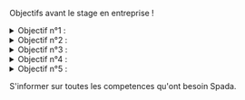 Objectifs avant le stage en entreprise !

<details>
  <summary>Objectif n°1 :</summary>
  <p>Perfectionnement de git via l'utilisation de gitKraken bien comprendre toutes les petites subtilités.</p>  
</details>
<details>
  <summary>Objectif n°2 :</summary>
  <p>Commencer a se pencher a l'utilisation du CMS Wordpress !!!! /!\ Urgent /!\</p>  
</details>
<details>
  <summary>Objectif n°3 :</summary>
  <p>Utilisation du framework Bootstrap : https://www.youtube.com/watch?v=wywJ9BaZD_Q</p>  
</details>
<details>
  <summary>Objectif n°4 :</summary>
  <p>Utilisation du framework Vue.js : https://fr.vuejs.org/index.html</p>  
</details>
<details>
  <summary>Objectif n°5 :</summary>
  <p>Compréhension de ReactJS gros +</p>  
</details>


S'informer sur toutes les competences qu'ont besoin Spada.
